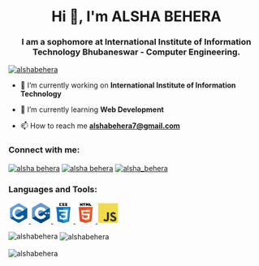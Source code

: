 <h1 align="center">Hi 👋, I'm ALSHA BEHERA</h1>
<h3 align="center">I am a sophomore at International Institute of Information Technology Bhubaneswar - Computer Engineering.</h3>

<p align="left"> <a href="https://github.com/ryo-ma/github-profile-trophy"><img src="https://github-profile-trophy.vercel.app/?username=alshabehera" alt="alshabehera" /></a> </p>

- 🔭 I’m currently working on **International Institute of Information Technology**

- 🌱 I’m currently learning **Web Development**

- 📫 How to reach me **alshabehera7@gmail.com**

<h3 align="left">Connect with me:</h3>
<p align="left">
<a href="https://linkedin.com/in/alsha behera" target="blank"><img align="center" src="https://raw.githubusercontent.com/rahuldkjain/github-profile-readme-generator/master/src/images/icons/Social/linked-in-alt.svg" alt="alsha behera" height="30" width="40" /></a>
<a href="https://fb.com/alsha behera" target="blank"><img align="center" src="https://raw.githubusercontent.com/rahuldkjain/github-profile-readme-generator/master/src/images/icons/Social/facebook.svg" alt="alsha behera" height="30" width="40" /></a>
<a href="https://instagram.com/alsha_behera" target="blank"><img align="center" src="https://raw.githubusercontent.com/rahuldkjain/github-profile-readme-generator/master/src/images/icons/Social/instagram.svg" alt="alsha_behera" height="30" width="40" /></a>
</p>

<h3 align="left">Languages and Tools:</h3>
<p align="left"> <a href="https://www.cprogramming.com/" target="_blank" rel="noreferrer"> <img src="https://raw.githubusercontent.com/devicons/devicon/master/icons/c/c-original.svg" alt="c" width="40" height="40"/> </a> <a href="https://www.w3schools.com/cpp/" target="_blank" rel="noreferrer"> <img src="https://raw.githubusercontent.com/devicons/devicon/master/icons/cplusplus/cplusplus-original.svg" alt="cplusplus" width="40" height="40"/> </a> <a href="https://www.w3schools.com/css/" target="_blank" rel="noreferrer"> <img src="https://raw.githubusercontent.com/devicons/devicon/master/icons/css3/css3-original-wordmark.svg" alt="css3" width="40" height="40"/> </a> <a href="https://www.w3.org/html/" target="_blank" rel="noreferrer"> <img src="https://raw.githubusercontent.com/devicons/devicon/master/icons/html5/html5-original-wordmark.svg" alt="html5" width="40" height="40"/> </a> <a href="https://developer.mozilla.org/en-US/docs/Web/JavaScript" target="_blank" rel="noreferrer"> <img src="https://raw.githubusercontent.com/devicons/devicon/master/icons/javascript/javascript-original.svg" alt="javascript" width="40" height="40"/> </a> </p>

<p><img align="left" src="https://github-readme-stats.vercel.app/api/top-langs?username=alshabehera&show_icons=true&locale=en&layout=compact" alt="alshabehera" /></p>

<p>&nbsp;<img align="center" src="https://github-readme-stats.vercel.app/api?username=alshabehera&show_icons=true&locale=en" alt="alshabehera" /></p>

<p><img align="center" src="https://github-readme-streak-stats.herokuapp.com/?user=alshabehera&" alt="alshabehera" /></p>

